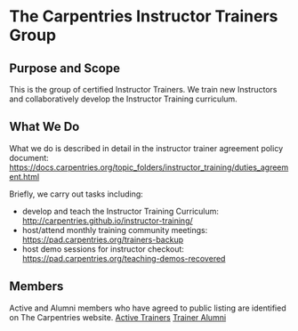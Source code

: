 # The Carpentries Instructor Trainers Group

## Purpose and Scope

This is the group of certified Instructor Trainers. We train new Instructors and collaboratively develop the Instructor Training curriculum.

## What We Do
What we do is described in detail in the instructor trainer agreement policy document: https://docs.carpentries.org/topic_folders/instructor_training/duties_agreement.html

Briefly, we carry out tasks including:
- develop and teach the Instructor Training Curriculum: http://carpentries.github.io/instructor-training/
- host/attend monthly training community meetings: https://pad.carpentries.org/trainers-backup
- host demo sessions for instructor checkout: https://pad.carpentries.org/teaching-demos-recovered

## Members
Active and Alumni members who have agreed to public listing are identified on The Carpentries website.
[Active Trainers](https://carpentries.org/trainers/)
[Trainer Alumni](https://carpentries.org/trainer_alumni/)
